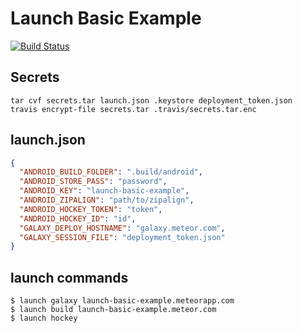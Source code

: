 # Launch Basic Example

[![Build Status](https://travis-ci.org/NewSpring/launch-basic-example.svg?branch=master)](https://travis-ci.org/NewSpring/launch-basic-example)

## Secrets

```
tar cvf secrets.tar launch.json .keystore deployment_token.json
travis encrypt-file secrets.tar .travis/secrets.tar.enc
```

## launch.json

```json
{
  "ANDROID_BUILD_FOLDER": ".build/android",
  "ANDROID_STORE_PASS": "password",
  "ANDROID_KEY": "launch-basic-example",
  "ANDROID_ZIPALIGN": "path/to/zipalign",
  "ANDROID_HOCKEY_TOKEN": "token",
  "ANDROID_HOCKEY_ID": "id",
  "GALAXY_DEPLOY_HOSTNAME": "galaxy.meteor.com",
  "GALAXY_SESSION_FILE": "deployment_token.json"
}
```

## launch commands

```shell
$ launch galaxy launch-basic-example.meteorapp.com
$ launch build launch-basic-example.meteor.com
$ launch hockey
```
